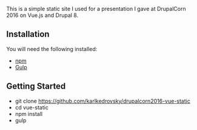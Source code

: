 This is a simple static site I used for a presentation I gave at DrupalCorn 2016 on Vue.js and Drupal 8.

## Installation
You will need the following installed:

* [npm](https://www.npmjs.com/)
* [Gulp](http://gulpjs.com/)

## Getting Started

* git clone https://github.com/karlkedrovsky/drupalcorn2016-vue-static
* cd vue-static
* npm install
* gulp
